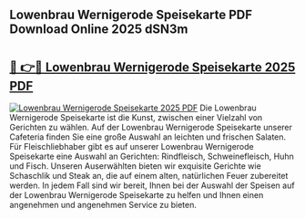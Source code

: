 ## Lowenbrau Wernigerode Speisekarte PDF Download Online 2025 dSN3m

# <h2><a href="http://gc8dfrq.nevu.top/?p=Lowenbrau+Wernigerode+Speisekarte">🔗 👉🔴 Lowenbrau Wernigerode Speisekarte 2025 PDF</a></h2>

[![Lowenbrau Wernigerode Speisekarte 2025 PDF](https://i.imgur.com/dBaPXMq.png)](http://gc8dfrq.nevu.top/?p=Lowenbrau+Wernigerode+Speisekarte)
Die Lowenbrau Wernigerode Speisekarte ist die Kunst, zwischen einer Vielzahl von Gerichten zu wählen. Auf der Lowenbrau Wernigerode Speisekarte unserer Cafeteria finden Sie eine große Auswahl an leichten und frischen Salaten. Für Fleischliebhaber gibt es auf unserer Lowenbrau Wernigerode Speisekarte eine Auswahl an Gerichten: Rindfleisch, Schweinefleisch, Huhn und Fisch. Unseren Auserwählten bieten wir exquisite Gerichte wie Schaschlik und Steak an, die auf einem alten, natürlichen Feuer zubereitet werden. In jedem Fall sind wir bereit, Ihnen bei der Auswahl der Speisen auf der Lowenbrau Wernigerode Speisekarte zu helfen und Ihnen einen angenehmen und angenehmen Service zu bieten.
